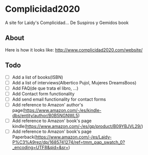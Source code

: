 # Complicidad2020
A site for Laidy's Complicidad... De Suspiros y Gemidos book

## About
Here is how it looks like: http://www.complicidad2020.com/website/

## Todo
- [ ] Add a list of books(ISBN)
- [ ] Add a list of interviews(Albertico Pujol, Mujeres DreamsBoos)
- [ ] Add FAQ(de que trata el libro, ...)
- [ ] Add Contact form functionality
- [ ] Add send email functionality for contact forms
- [ ] Add reference to Amazon' author's page(https://www.amazon.com/-/es/kindle-dbs/entity/author/B0B5NGNWL5)
- [ ] Add reference to Amazon' book's page kindle(https://www.amazon.com/-/es/gp/product/B09YBJVL29/)
- [ ] Add reference to Amazon' book's page Paperback(https://www.amazon.com/-/es/Laidy-P%C3%A9rez/dp/1685741274/ref=tmm_pap_swatch_0?_encoding=UTF8&qid=&sr=)